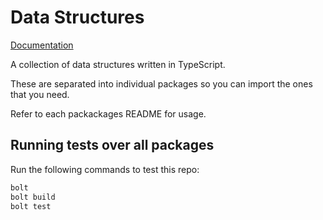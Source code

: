 # Data Structures

[Documentation](https://deepconcern.github.io/data-structures/)

A collection of data structures written in TypeScript.

These are separated into individual packages so you can import the ones that you need.

Refer to each packackages README for usage.

## Running tests over all packages

Run the following commands to test this repo:

```sh
bolt
bolt build
bolt test
```